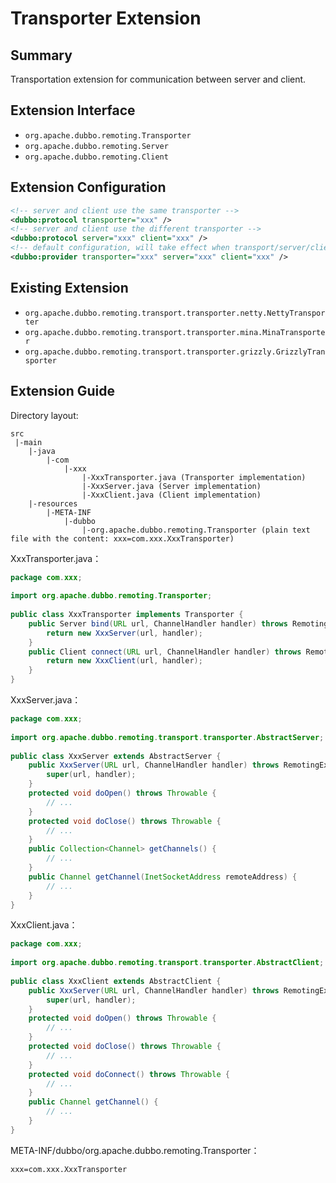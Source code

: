 # Transporter Extension

## Summary

Transportation extension for communication between server and client.

## Extension Interface

* `org.apache.dubbo.remoting.Transporter`
* `org.apache.dubbo.remoting.Server`
* `org.apache.dubbo.remoting.Client`

## Extension Configuration

```xml
<!-- server and client use the same transporter -->
<dubbo:protocol transporter="xxx" /> 
<!-- server and client use the different transporter -->
<dubbo:protocol server="xxx" client="xxx" /> 
<!-- default configuration, will take effect when transport/server/client attribute is not set in <dubbo:protocol> -->
<dubbo:provider transporter="xxx" server="xxx" client="xxx" />
```

## Existing Extension

* `org.apache.dubbo.remoting.transport.transporter.netty.NettyTransporter`
* `org.apache.dubbo.remoting.transport.transporter.mina.MinaTransporter`
* `org.apache.dubbo.remoting.transport.transporter.grizzly.GrizzlyTransporter`

## Extension Guide

Directory layout:

```
src
 |-main
    |-java
        |-com
            |-xxx
                |-XxxTransporter.java (Transporter implementation)
                |-XxxServer.java (Server implementation)
                |-XxxClient.java (Client implementation)
    |-resources
        |-META-INF
            |-dubbo
                |-org.apache.dubbo.remoting.Transporter (plain text file with the content: xxx=com.xxx.XxxTransporter)
```

XxxTransporter.java：

```java
package com.xxx;
 
import org.apache.dubbo.remoting.Transporter;
 
public class XxxTransporter implements Transporter {
    public Server bind(URL url, ChannelHandler handler) throws RemotingException {
        return new XxxServer(url, handler);
    }
    public Client connect(URL url, ChannelHandler handler) throws RemotingException {
        return new XxxClient(url, handler);
    }
}
```

XxxServer.java：

```java
package com.xxx;
 
import org.apache.dubbo.remoting.transport.transporter.AbstractServer;
 
public class XxxServer extends AbstractServer {
    public XxxServer(URL url, ChannelHandler handler) throws RemotingException{
        super(url, handler);
    }
    protected void doOpen() throws Throwable {
        // ...
    }
    protected void doClose() throws Throwable {
        // ...
    }
    public Collection<Channel> getChannels() {
        // ...
    }
    public Channel getChannel(InetSocketAddress remoteAddress) {
        // ...
    }
}
```

XxxClient.java：

```java
package com.xxx;
 
import org.apache.dubbo.remoting.transport.transporter.AbstractClient;
 
public class XxxClient extends AbstractClient {
    public XxxServer(URL url, ChannelHandler handler) throws RemotingException{
        super(url, handler);
    }
    protected void doOpen() throws Throwable {
        // ...
    }
    protected void doClose() throws Throwable {
        // ...
    }
    protected void doConnect() throws Throwable {
        // ...
    }
    public Channel getChannel() {
        // ...
    }
}
```

META-INF/dubbo/org.apache.dubbo.remoting.Transporter：

```properties
xxx=com.xxx.XxxTransporter
```
